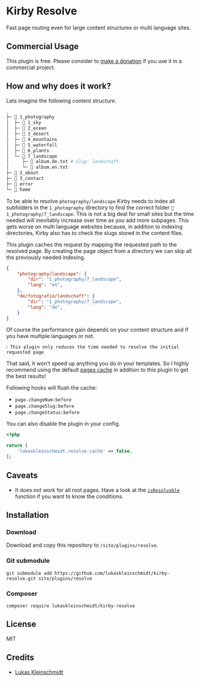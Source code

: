 # Kirby Resolve
Fast page routing even for large content structures or multi language sites.


## Commercial Usage
This plugin is free. Please consider to [make a donation](https://www.paypal.me/lukaskleinschmidt/5eur) if you use it in a commercial project.


## How and why does it work?
Lets imagine the following content structure.
```bash
.
├─ 📁 1_photography
│  ├─ 📁 1_sky
│  ├─ 📁 2_ocean
│  ├─ 📁 3_desert
│  ├─ 📁 4_mountains
│  ├─ 📁 5_waterfall
│  ├─ 📁 6_plants
│  └─ 📁 7_landscape
│     ├─ 📄 album.de.txt # Slug: landschaft
│     └─ 📄 album.en.txt
├─ 📁 2_about
├─ 📁 3_contact
├─ 📁 error
└─ 📁 home
```
To be able to resolve `photography/landscape` Kirby needs to index all subfolders in the `1_photography` directory to find the correct folder `📁 1_photography/7_landscape`. This is not a big deal for small sites but the time needed will inevitably increase over time as you add more subpages. This gets worse on multi language websites because, in addition to indexing directories, Kirby also has to check the slugs stored in the content files.

This plugin caches the request by mapping the requested path to the resolved page. By creating the page object from a directory we can skip all the previously needed indexing.
```json
{
    "photography/landscape": {
        "dir": "1_photography/7_landscape",
        "lang": "en",
    },
    "de/fotografie/landschaft": {
        "dir": "1_photography/7_landscape",
        "lang": "de",
    }
}
```
Of course the performance gain depends on your content structure and if you have multiple languages or not.

    ❕ This plugin only reduces the time needed to resolve the initial requested page

That said, it won't speed up anything you do in your templates. So I highly recommend using the default [pages cache](https://getkirby.com/docs/guide/cache#caching-pages) in addition to this plugin to get the best results!

Following hooks will flush the cache:
- `page.changeNum:before`
- `page.changeSlug:before`
- `page.changeStatus:before`

You can also disable the plugin in your config.
```php
<?php

return [
    'lukaskleinschmidt.resolve.cache' => false,
];
```


## Caveats
- It does not work for all root pages. Have a look at the [`isResolvable`](https://github.com/lukaskleinschmidt/kirby-resolve/blob/master/index.php#L61) function if you want to know the conditions.


## Installation
### Download

Download and copy this repository to `/site/plugins/resolve`.


### Git submodule
```
git submodule add https://github.com/lukaskleinschmidt/kirby-resolve.git site/plugins/resolve
```


### Composer
```
composer require lukaskleinschmidt/kirby-resolve
```


## License
MIT


## Credits
- [Lukas Kleinschmidt](https://github.com/lukaskleinschmidt)
